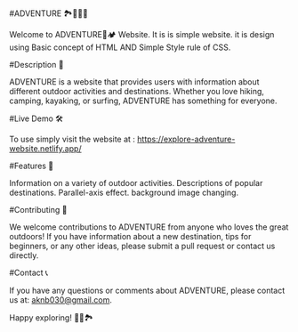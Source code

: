 #ADVENTURE 🏞️🧗‍♀️🌊

Welcome to ADVENTURE🌲🏕️ Website. It is is simple website. it is design using Basic concept of HTML AND Simple Style rule of CSS.

#Description 📝

ADVENTURE is a website that provides users with information about different outdoor activities and destinations. Whether you love hiking, camping, kayaking, or surfing, ADVENTURE has something for everyone. 

#Live Demo 🛠️

To use simply visit the website at : https://explore-adventure-website.netlify.app/

#Features 🌟

Information on a variety of outdoor activities.
Descriptions of popular destinations.
Parallel-axis effect.
background image changing.

#Contributing 🤝

We welcome contributions to ADVENTURE from anyone who loves the great outdoors! If you have information about a new destination, tips for beginners, or any other ideas, please submit a pull request or contact us directly.


#Contact 📞

If you have any questions or comments about ADVENTURE, please contact us at: aknb030@gmail.com.

Happy exploring! 🌅🌄🏞️
